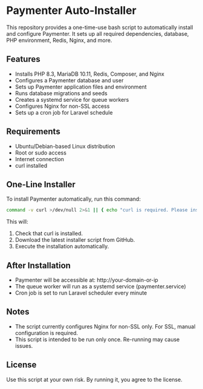 # Paymenter Auto-Installer

This repository provides a one-time-use bash script to automatically install and configure Paymenter.
It sets up all required dependencies, database, PHP environment, Redis, Nginx, and more.

## Features
- Installs PHP 8.3, MariaDB 10.11, Redis, Composer, and Nginx
- Configures a Paymenter database and user
- Sets up Paymenter application files and environment
- Runs database migrations and seeds
- Creates a systemd service for queue workers
- Configures Nginx for non-SSL access
- Sets up a cron job for Laravel schedule

## Requirements
- Ubuntu/Debian-based Linux distribution
- Root or sudo access
- Internet connection
- curl installed

## One-Line Installer
To install Paymenter automatically, run this command:
```bash
command -v curl >/dev/null 2>&1 || { echo "curl is required. Please install it first."; exit 1; }; bash <(curl -sSL https://raw.githubusercontent.com/QKing-Official/Paymenter-Installer/main/installer.sh)
```
This will:
1. Check that curl is installed.
2. Download the latest installer script from GitHub.
3. Execute the installation automatically.

## After Installation
- Paymenter will be accessible at:
  http://your-domain-or-ip
- The queue worker will run as a systemd service (paymenter.service)
- Cron job is set to run Laravel scheduler every minute

## Notes
- The script currently configures Nginx for non-SSL only. For SSL, manual configuration is required.
- This script is intended to be run only once. Re-running may cause issues.

## License
Use this script at your own risk. By running it, you agree to the license.
